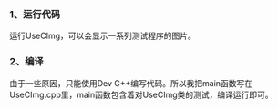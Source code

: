 ### 1、运行代码
运行UseCImg，可以会显示一系列测试程序的图片。

### 2、编译
由于一些原因，只能使用Dev C++编写代码。所以我把main函数写在UseCImg.cpp里，main函数包含着对UseCImg类的测试，编译运行即可。